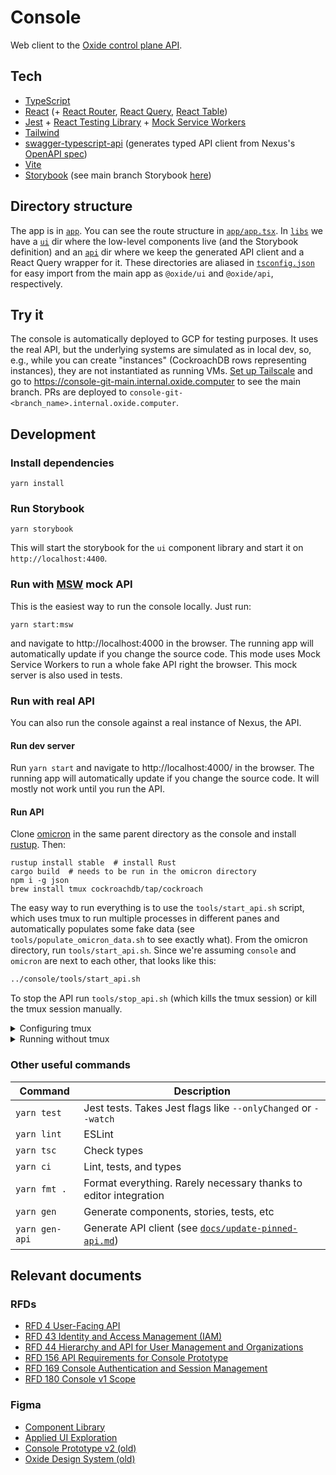 # Console

Web client to the [Oxide control plane API](https://github.com/oxidecomputer/omicron).

## Tech

- [TypeScript](https://www.typescriptlang.org/)
- [React](https://reactjs.org/) (+ [React Router](https://reactrouter.com/), [React Query](https://react-query.tanstack.com), [React Table](https://react-table.tanstack.com))
- [Jest](https://jestjs.io/) + [React Testing Library](https://testing-library.com/docs/react-testing-library/intro/) + [Mock Service Workers](https://mswjs.io/)
- [Tailwind](https://tailwindcss.com/)
- [swagger-typescript-api](https://github.com/acacode/swagger-typescript-api) (generates typed API client from Nexus's [OpenAPI spec](app/docs/nexus-openapi.json))
- [Vite](https://vitejs.dev/)
- [Storybook](https://storybook.js.org/) (see main branch Storybook [here](https://console-ui-storybook.vercel.app/))

## Directory structure

The app is in [`app`](app). You can see the route structure in [`app/app.tsx`](app/app.tsx). In [`libs`](libs) we have a [`ui`](libs/ui) dir where the low-level components live (and the Storybook definition) and an [`api`](libs/api) dir where we keep the generated API client and a React Query wrapper for it. These directories are aliased in [`tsconfig.json`](tsconfig.json) for easy import from the main app as `@oxide/ui` and `@oxide/api`, respectively.

## Try it

The console is automatically deployed to GCP for testing purposes. It uses the real API, but the underlying systems are simulated as in local dev, so, e.g., while you can create "instances" (CockroachDB rows representing instances), they are not instantiated as running VMs. [Set up Tailscale](https://github.com/oxidecomputer/meta/blob/master/general/vpn.md) and go to https://console-git-main.internal.oxide.computer to see the main branch. PRs are deployed to `console-git-<branch_name>.internal.oxide.computer`.

## Development

### Install dependencies

```
yarn install
```

### Run Storybook

```
yarn storybook
```

This will start the storybook for the `ui` component library and start it on `http://localhost:4400`.

### Run with [MSW](https://mswjs.io/) mock API

This is the easiest way to run the console locally. Just run:

```
yarn start:msw
```

and navigate to http://localhost:4000 in the browser. The running app will automatically update if you change the source code. This mode uses Mock Service Workers to run a whole fake API right the browser. This mock server is also used in tests.

### Run with real API

You can also run the console against a real instance of Nexus, the API.

#### Run dev server

Run `yarn start` and navigate to http://localhost:4000/ in the browser. The running app will automatically update if you change the source code. It will mostly not work until you run the API.

#### Run API

Clone [omicron](https://github.com/oxidecomputer/omicron) in the same parent directory as the console and install [rustup](https://rustup.rs/). Then:

```
rustup install stable  # install Rust
cargo build  # needs to be run in the omicron directory
npm i -g json
brew install tmux cockroachdb/tap/cockroach
```

The easy way to run everything is to use the `tools/start_api.sh` script, which uses tmux to run multiple processes in different panes and automatically populates some fake data (see `tools/populate_omicron_data.sh` to see exactly what). From the omicron directory, run `tools/start_api.sh`. Since we're assuming `console` and `omicron` are next to each other, that looks like this:

```sh
../console/tools/start_api.sh
```

To stop the API run `tools/stop_api.sh` (which kills the tmux session) or kill the tmux session manually.

<details>
<summary>Configuring tmux</summary

Because running the API requires running two programs plus the populate data script, we use tmux to split the terminal into panes so we can see the log output of all three. tmux has its own complicated set of [keyboard shortcuts](https://tmuxcheatsheet.com/). A good way to avoid having to deal with that if you want to poke around in the server logs is to create `~/.tmux.conf` that looks like this:

```
set -g mouse on
```

This will let you click to focus a pane and scrolling output with the mouse will automatically work. If you do want to use the shortcuts, here's a `tmux.conf` to make it a little more vim-like:

```shell
# change leader key from ctrl-b to ctrl-a
unbind C-b
set-option -g prefix C-a
bind-key C-a send-prefix

# ctrl-a v makes a vertical split, ctrl-a h make a horizontal split
bind v split-window -h
bind s split-window -v
unbind '"'
unbind %

# ctrl-a h/j/k/l move between panes
bind h select-pane -L
bind j select-pane -D
bind k select-pane -U
bind l select-pane -R

set -g mouse on
```

</details>

<details>
<summary>Running without tmux</summary>

Using the script is strongly recommended, but if you really don't want to, make sure you've done the above setup and then run the commands in `tools/start_api.sh` in separate terminal windows in the same order they are run in that script. Note the dependencies indicated by the `wait_for_up` commands.

</details>

### Other useful commands

| Command        | Description                                                                        |
| -------------- | ---------------------------------------------------------------------------------- |
| `yarn test`    | Jest tests. Takes Jest flags like `--onlyChanged` or `--watch`                     |
| `yarn lint`    | ESLint                                                                             |
| `yarn tsc`     | Check types                                                                        |
| `yarn ci`      | Lint, tests, and types                                                             |
| `yarn fmt .`   | Format everything. Rarely necessary thanks to editor integration                   |
| `yarn gen`     | Generate components, stories, tests, etc                                           |
| `yarn gen-api` | Generate API client (see [`docs/update-pinned-api.md`](docs/update-pinned-api.md)) |

## Relevant documents

### RFDs

- [RFD 4 User-Facing API](https://rfd.shared.oxide.computer/rfd/0004)
- [RFD 43 Identity and Access Management (IAM)](https://rfd.shared.oxide.computer/rfd/0043)
- [RFD 44 Hierarchy and API for User Management and Organizations](https://rfd.shared.oxide.computer/rfd/0044)
- [RFD 156 API Requirements for Console Prototype](https://rfd.shared.oxide.computer/rfd/0156)
- [RFD 169 Console Authentication and Session Management](https://rfd.shared.oxide.computer/rfd/0169)
- [RFD 180 Console v1 Scope](https://rfd.shared.oxide.computer/rfd/0180)

### Figma

- [Component Library](https://www.figma.com/file/D5ukCJbedrlGkUIh0E6QtX/Component-Library)
- [Applied UI Exploration](https://www.figma.com/file/UDMGwny0LIyMUI9d35XVGl/Applied-UI-Exploration)
- [Console Prototype v2 (old)](https://www.figma.com/file/Z4cn380qKc7cqT91YNrbgn/Console-Prototype-v2)
- [Oxide Design System (old)](https://www.figma.com/file/EUf6YnFJx0AKE8GGYDAoRO/Oxide-Design-System)
